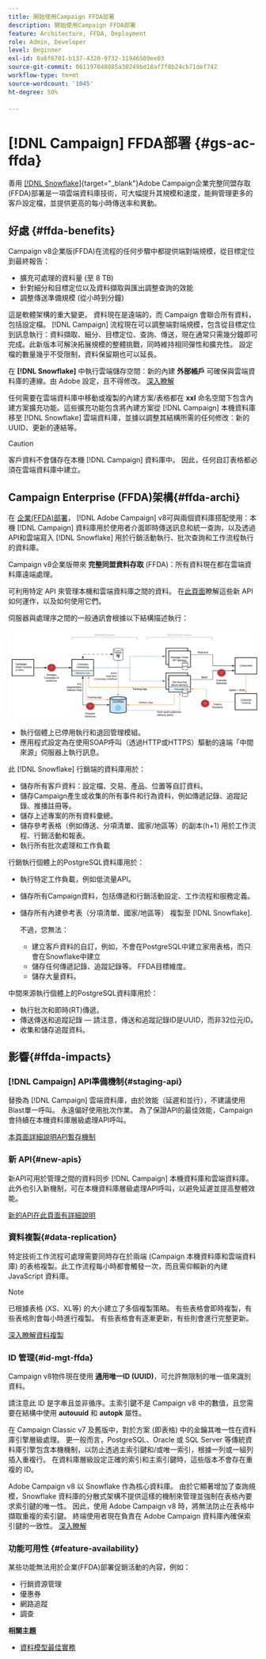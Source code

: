 ```yaml
---
title: 開始使用Campaign FFDA部署
description: 開始使用Campaign FFDA部署
feature: Architecture, FFDA, Deployment
role: Admin, Developer
level: Beginner
exl-id: 0a6f6701-b137-4320-9732-31946509ee03
source-git-commit: 061197048885a30249bd18af7f8b24cb71def742
workflow-type: tm+mt
source-wordcount: '1045'
ht-degree: 50%

---
```


# [!DNL Campaign] FFDA部署 {#gs-ac-ffda}

善用 [[!DNL Snowflake]](https://www.snowflake.com/){target="_blank"}Adobe Campaign企業完整同盟存取(FFDA)部署是一項雲端資料庫技術，可大幅提升其規模和速度，能夠管理更多的客戶設定檔，並提供更高的每小時傳送率和異動。

## 好處 {#ffda-benefits}

Campaign v8企業版(FFDA)在流程的任何步驟中都提供端對端規模，從目標定位到最終報告：

* 擴充可處理的資料量 (至 8 TB)
* 針對細分和目標定位以及資料擷取與匯出調整查詢的效能
* 調整傳送準備規模 (從小時到分鐘)

這是軟體架構的重大變更。 資料現在是遠端的，而 Campaign 會聯合所有資料，包括設定檔。 [!DNL Campaign] 流程現在可以調整端對端規模，包含從目標定位到訊息執行：資料擷取、細分、目標定位、查詢、傳送，現在通常只需幾分鐘即可完成。此新版本可解決拓展規模的整體挑戰，同時維持相同彈性和擴充性。 設定檔的數量幾乎不受限制，資料保留期也可以延長。

在 **[!DNL Snowflake]** 中執行雲端儲存空間：新的內建 **外部帳戶** 可確保與雲端資料庫的連線。由 Adobe 設定，且不得修改。 [深入瞭解](../config/external-accounts.md)

任何需要在雲端資料庫中移動或複製的內建方案/表格都在 **xxl** 命名空間下包含內建方案擴充功能。這些擴充功能包含將內建方案從 [!DNL Campaign] 本機資料庫移至 [!DNL Snowflake] 雲端資料庫，並據以調整其結構所需的任何修改：新的 UUID、更新的連結等。

>[!CAUTION]
>
> 客戶資料不會儲存在本機 [!DNL Campaign] 資料庫中。 因此，任何自訂表格都必須在雲端資料庫中建立。
>

## Campaign Enterprise (FFDA)架構{#ffda-archi}

在 [企業(FFDA)部署](../architecture/enterprise-deployment.md)， [!DNL Adobe Campaign] v8可與兩個資料庫搭配使用：本機 [!DNL Campaign] 資料庫用於使用者介面即時傳送訊息和統一查詢，以及透過API和雲端寫入 [!DNL Snowflake] 用於行銷活動執行、批次查詢和工作流程執行的資料庫。

Campaign v8企業版帶來 **完整同盟資料存取** (FFDA)：所有資料現在都在雲端資料庫遠端處理。

可利用特定 API 來管理本機和雲端資料庫之間的資料。 在[此頁面](new-apis.md)瞭解這些新 API 如何運作，以及如何使用它們。

伺服器與處理序之間的一般通訊會根據以下結構描述執行：

![](assets/architecture.png)

* 執行個體上已停用執行和退回管理模組。
* 應用程式設定為在使用SOAP呼叫（透過HTTP或HTTPS）驅動的遠端「中間來源」伺服器上執行訊息。

此 [!DNL Snowflake] 行銷端的資料庫用於：

* 儲存所有客戶資料：設定檔、交易、產品、位置等自訂資料。
* 儲存Campaign產生或收集的所有事件和行為資料，例如傳遞記錄、追蹤記錄、推播註冊等。
* 儲存上述專案的所有資料彙總。
* 儲存參考表格（例如傳送、分項清單、國家/地區等）的副本(h+1) 用於工作流程、行銷活動和報表。
* 執行所有批次處理和工作負載


行銷執行個體上的PostgreSQL資料庫用於：

* 執行特定工作負載，例如低流量API。
* 儲存所有Campaign資料，包括傳遞和行銷活動設定、工作流程和服務定義。
* 儲存所有內建參考表（分項清單、國家/地區等） 複製至 [!DNL Snowflake].

  不過，您無法：
   * 建立客戶資料的自訂，例如，不會在PostgreSQL中建立家用表格，而只會在Snowflake中建立
   * 儲存任何傳遞記錄、追蹤記錄等。 FFDA目標維度。
   * 儲存大量資料。


中間來源執行個體上的PostgreSQL資料庫用於：

* 執行批次和即時(RT)傳遞。
* 傳送傳送和追蹤記錄 — 請注意，傳送和追蹤記錄ID是UUID，而非32位元ID。
* 收集和儲存追蹤資料。


## 影響{#ffda-impacts}

### [!DNL Campaign] API準備機制{#staging-api}

替換為 [!DNL Campaign] 雲端資料庫，由於效能（延遲和並行），不建議使用Blast單一呼叫。 永遠偏好使用批次作業。 為了保證API的最佳效能，Campaign會持續在本機資料庫層級處理API呼叫。

[本頁面詳細說明API暫存機制](staging.md)

### 新 API{#new-apis}

新API可用於管理之間的資料同步 [!DNL Campaign] 本機資料庫和雲端資料庫。 此外也引入新機制，可在本機資料庫層級處理API呼叫，以避免延遲並提高整體效能。

[新的API在此頁面有詳細說明](new-apis.md)


### 資料複製{#data-replication}

特定技術工作流程可處理需要同時存在於兩端 (Campaign 本機資料庫和雲端資料庫) 的表格複製。此工作流程每小時都會觸發一次，而且需仰賴新的內建 JavaScript 資料庫。

>[!NOTE]
>
> 已根據表格 (XS、XL等) 的大小建立了多個複製策略。
> 有些表格會即時複製，有些表格則會每小時進行複製。 有些表格會有逐漸更新，有些則會進行完整更新。
>

[深入瞭解資料複製](replication.md)

### ID 管理{#id-mgt-ffda}

Campaign v8物件現在使用 **通用唯一ID (UUID)**，可允許無限制的唯一值來識別資料。

請注意此 ID 是字串且並非循序。主索引鍵不是 Campaign v8 中的數值，且您需要在結構中使用 **autouuid** 和 **autopk** 屬性。

在 Campaign Classic v7 及舊版中，對於方案 (即表格) 中的金鑰其唯一性在資料庫引擎層級處理。 更一般而言，PostgreSQL、Oracle 或 SQL Server 等傳統資料庫引擎包含本機機制，以防止透過主索引鍵和/或唯一索引，根據一列或一組列插入重複行。 在資料庫層級設定正確的索引和主索引鍵時，這些版本不會存在重複的 ID。

Adobe Campaign v8 以 Snowflake 作為核心資料庫。 由於它顯著增加了查詢規模，Snowflake 資料庫的分散式架構不提供這樣的機制來管理並強制在表格內要求索引鍵的唯一性。 因此，使用 Adobe Campaign v8 時，將無法防止在表格中擷取重複的索引鍵。 終端使用者現在負責在 Adobe Campaign 資料庫內確保索引鍵的一致性。 [深入瞭解](keys.md)

### 功能可用性 {#feature-availability}

某些功能無法用於企業(FFDA)部署促銷活動的內容，例如：

* 行銷資源管理
* 優惠券
* 網路追蹤
* 調查


**相關主題**

* [資料模型最佳實務](../dev/datamodel-best-practices.md)
